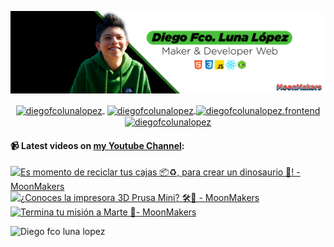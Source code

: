 ![Hi 👋, I'm Diego Fco Luna lopez, A passionate frontend developer 👨‍💻 from Hidalgo, Mexico 🇲🇽 ](./src/Banner_Github.jpeg)

<p align="center">
   <a href="https://youtube.com/moonmakers" target="blank" style='margin-right:4px'>
    <img align="center" src="https://cdn.jsdelivr.net/npm/simple-icons@3.0.1/icons/youtube.svg" alt="diegofcolunalopez" height="28px" width="28px" />
  </a>
  <a href="https://twitter.com/DiegoFr60708711" target="blank">
    <img align="center" src="https://cdn.jsdelivr.net/npm/simple-icons@3.0.1/icons/twitter.svg" alt="diegofcolunalopez" height="28px" width="28px" />
  </a>
  <a href="https://fb.com/DiegoFcoLuna" target="blank">
    <img align="center" src="https://cdn.jsdelivr.net/npm/simple-icons@3.0.1/icons/facebook.svg" alt="diegofcolunalopez.frontend" height="28px" width="28px" />
  </a>
  <a href="https://instagram.com/diegofcolunalopez" target="blank">
    <img align="center" src="https://cdn.jsdelivr.net/npm/simple-icons@3.0.1/icons/instagram.svg" alt="diegofcolunalopez" height="28px" width="28px" />
  </a>
</p>

#### 📹 Latest videos on [my Youtube Channel](https://youtube.com/moonmakers):

  <a href='https://www.youtube.com/watch?v=e8vYAfPjyOA' target='_blank'>
    <img width='30%' src='https://img.youtube.com/vi/e8vYAfPjyOA/mqdefault.jpg' alt='Es momento de reciclar tus cajas 📦♻️, para crear un dinosaurio 🦖! -MoonMakers' />
  </a>
  <a href='https://www.youtube.com/watch?v=Q4BTqHdj6s0' target='_blank'>
    <img width='30%' src='https://img.youtube.com/vi/Q4BTqHdj6s0/mqdefault.jpg' alt='¿Conoces la impresora 3D Prusa Mini? 🛠🎉 - MoonMakers' />
  </a>
  <a href='https://www.youtube.com/watch?v=ktwNtRwB9oQ' target='_blank'>
    <img width='30%' src='https://img.youtube.com/vi/ktwNtRwB9oQ/mqdefault.jpg' alt='Termina tu misión a Marte 🚀- MoonMakers' />
  </a>


![Diego fco luna lopez](https://github-readme-stats.vercel.app/api?username=Diego-Luna&show_icons=true&title_color=fff&icon_color=79ff97&text_color=9f9f9f&bg_color=151515)
